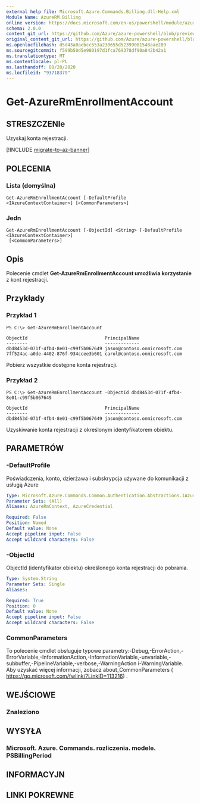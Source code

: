 ```yaml
---
external help file: Microsoft.Azure.Commands.Billing.dll-Help.xml
Module Name: AzureRM.Billing
online version: https://docs.microsoft.com/en-us/powershell/module/azurerm.billing/get-azurermenrollmentaccount
schema: 2.0.0
content_git_url: https://github.com/Azure/azure-powershell/blob/preview/src/ResourceManager/Billing/Commands.Billing/help/Get-AzureRmEnrollmentAccount.md
original_content_git_url: https://github.com/Azure/azure-powershell/blob/preview/src/ResourceManager/Billing/Commands.Billing/help/Get-AzureRmEnrollmentAccount.md
ms.openlocfilehash: d5d43a0aebcc553a230655d52399081548aae209
ms.sourcegitcommit: f599b50d5e980197d1fca769378df90a842b42a1
ms.translationtype: MT
ms.contentlocale: pl-PL
ms.lasthandoff: 08/20/2020
ms.locfileid: "93718379"
---
```

# Get-AzureRmEnrollmentAccount

## STRESZCZENIe
Uzyskaj konta rejestracji.

[!INCLUDE [migrate-to-az-banner](../../includes/migrate-to-az-banner.md)]

## POLECENIA

### Lista (domyślna)
```
Get-AzureRmEnrollmentAccount [-DefaultProfile <IAzureContextContainer>] [<CommonParameters>]
```

### Jedn
```
Get-AzureRmEnrollmentAccount [-ObjectId] <String> [-DefaultProfile <IAzureContextContainer>]
 [<CommonParameters>]
```

## Opis
Polecenie cmdlet **Get-AzureRmEnrollmentAccount umożliwia korzystanie** z kont rejestracji.

## Przykłady

### Przykład 1
```
PS C:\> Get-AzureRmEnrollmentAccount

ObjectId                             PrincipalName
--------                             -------------
dbd8453d-071f-4fb4-8e01-c99f5b067649 jason@contoso.onmicrosoft.com
7ff524ac-a0de-4402-876f-934ccee3b601 carol@contoso.onmicrosoft.com
```

Pobierz wszystkie dostępne konta rejestracji.

### Przykład 2
```
PS C:\> Get-AzureRmEnrollmentAccount -ObjectId dbd8453d-071f-4fb4-8e01-c99f5b067649

ObjectId                             PrincipalName
--------                             -------------
dbd8453d-071f-4fb4-8e01-c99f5b067649 jason@contoso.onmicrosoft.com
```

Uzyskiwanie konta rejestracji z określonym identyfikatorem obiektu.

## PARAMETRÓW

### -DefaultProfile
Poświadczenia, konto, dzierżawa i subskrypcja używane do komunikacji z usługą Azure

```yaml
Type: Microsoft.Azure.Commands.Common.Authentication.Abstractions.IAzureContextContainer
Parameter Sets: (All)
Aliases: AzureRmContext, AzureCredential

Required: False
Position: Named
Default value: None
Accept pipeline input: False
Accept wildcard characters: False
```

### -ObjectId
ObjectId (identyfikator obiektu) określonego konta rejestracji do pobrania.

```yaml
Type: System.String
Parameter Sets: Single
Aliases:

Required: True
Position: 0
Default value: None
Accept pipeline input: False
Accept wildcard characters: False
```

### CommonParameters
To polecenie cmdlet obsługuje typowe parametry:-Debug,-ErrorAction,-ErrorVariable,-InformationAction,-InformationVariable,-unvariable,-subbuffer,-PipelineVariable,-verbose,-WarningAction i-WarningVariable. Aby uzyskać więcej informacji, zobacz about_CommonParameters ( https://go.microsoft.com/fwlink/?LinkID=113216) .

## WEJŚCIOWE

### Znaleziono

## WYSYŁA

### Microsoft. Azure. Commands. rozliczenia. modele. PSBillingPeriod

## INFORMACYJN

## LINKI POKREWNE

